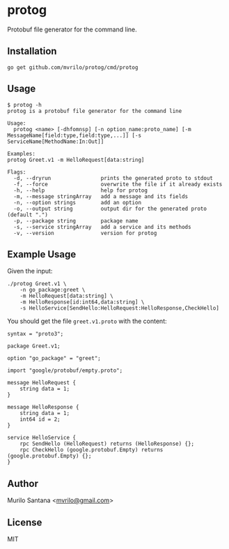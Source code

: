 # protog

Protobuf file generator for the command line.

## Installation

```
go get github.com/mvrilo/protog/cmd/protog
```

## Usage

```
$ protog -h
protog is a protobuf file generator for the command line

Usage:
  protog <name> [-dhfomnsp] [-n option_name:proto_name] [-m MessageName[field:type,field:type,...]] [-s ServiceName[MethodName:In:Out]]

Examples:
protog Greet.v1 -m HelloRequest[data:string]

Flags:
  -d, --dryrun                prints the generated proto to stdout
  -f, --force                 overwrite the file if it already exists
  -h, --help                  help for protog
  -m, --message stringArray   add a message and its fields
  -n, --option strings        add an option
  -o, --output string         output dir for the generated proto (default ".")
  -p, --package string        package name
  -s, --service stringArray   add a service and its methods
  -v, --version               version for protog
```

## Example Usage

Given the input:

```
./protog Greet.v1 \
    -n go_package:greet \
    -m HelloRequest[data:string] \
    -m HelloResponse[id:int64,data:string] \
    -s HelloService[SendHello:HelloRequest:HelloResponse,CheckHello]
```

You should get the file `greet.v1.proto` with the content:

```
syntax = "proto3";

package Greet.v1;

option "go_package" = "greet";

import "google/protobuf/empty.proto";

message HelloRequest {
	string data = 1;
}

message HelloResponse {
	string data = 1;
	int64 id = 2;
}

service HelloService {
	rpc SendHello (HelloRequest) returns (HelloResponse) {};
	rpc CheckHello (google.protobuf.Empty) returns (google.protobuf.Empty) {};
}
```

## Author

Murilo Santana <<mvrilo@gmail.com>>

## License

MIT

